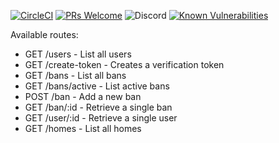 [![CircleCI](https://img.shields.io/circleci/build/github/hornta/trollskogen-api)](https://circleci.com/gh/hornta/trollskogen-api) [![PRs Welcome](https://img.shields.io/badge/PRs-welcome-brightgreen.svg?style=flat)](http://makeapullrequest.com) ![Discord](https://img.shields.io/discord/540217517164068922) [![Known Vulnerabilities](https://snyk.io/test/github/hornta/trollskogen-api/badge.svg)](https://snyk.io/test/github/hornta/trollskogen-api)

Available routes:
* GET /users - List all users
* GET /create-token - Creates a verification token
* GET /bans - List all bans
* GET /bans/active - List active bans
* POST /ban - Add a new ban
* GET /ban/:id - Retrieve a single ban
* GET /user/:id - Retrieve a single user
* GET /homes - List all homes
